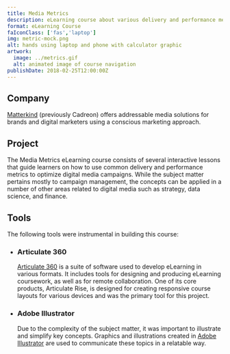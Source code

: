 ```yaml
---
title: Media Metrics
description: eLearning course about various delivery and performance metrics used in programmatic media campaigns
format: eLearning Course
faIconClass: ['fas','laptop']
img: metric-mock.png
alt: hands using laptop and phone with calculator graphic
artwork:
  image: ../metrics.gif
  alt: animated image of course navigation
publishDate: 2018-02-25T12:00:00Z
---
```


## Company

[Matterkind](https://wearematterkind.com/) (previously Cadreon) offers addressable media solutions for brands and digital marketers using a conscious marketing approach.

## Project
<!--
<artwork :artwork="artwork"></artwork>
-->
The Media Metrics eLearning course consists of several interactive lessons that guide learners on how to use common delivery and performance metrics to optimize digital media campaigns. While the subject matter pertains mostly to campaign management, the concepts can be applied in a number of other areas related to digital media such as strategy, data science, and finance.

## Tools

The following tools were instrumental in building this course:

- ### **Articulate 360**
  [Articulate 360](https://articulate.com/360) is a suite of software used to develop eLearning in various formats. It includes tools for designing and producing eLearning coursework, as well as for remote collaboration. One of its core products, Articulate Rise, is designed for creating responsive course layouts for various devices and was the primary tool for this project.

- ### **Adobe Illustrator**
  Due to the complexity of the subject matter, it was important to illustrate and simplify key concepts. Graphics and illustrations created in [Adobe Illustrator](https://www.adobe.com/products/illustrator.html) are used to communicate these topics in a relatable way.